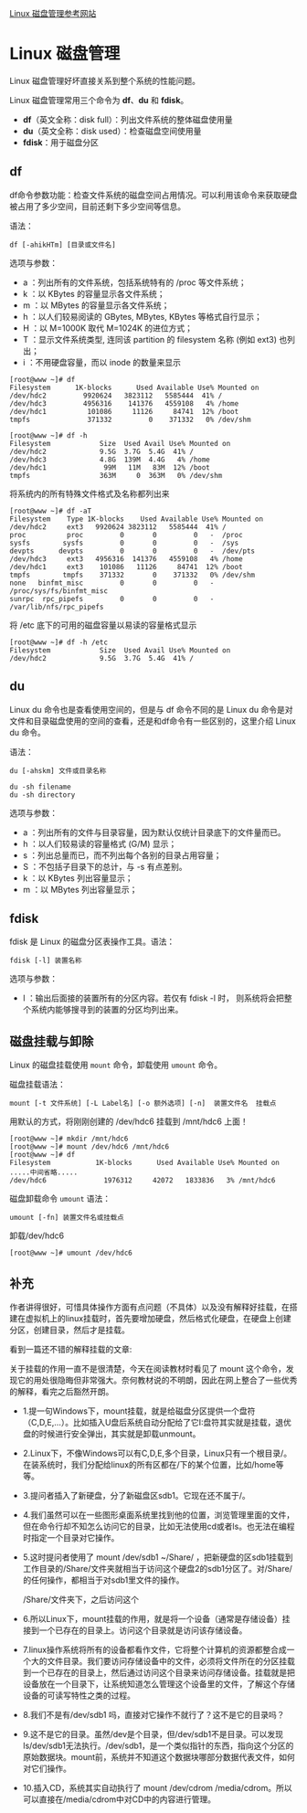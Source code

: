 [Linux 磁盘管理参考网站](https://www.runoob.com/linux/linux-filesystem.html)

# Linux 磁盘管理

Linux 磁盘管理好坏直接关系到整个系统的性能问题。

Linux 磁盘管理常用三个命令为 **df**、**du** 和 **fdisk**。

- **df**（英文全称：disk full）：列出文件系统的整体磁盘使用量
- **du**（英文全称：disk used）：检查磁盘空间使用量
- **fdisk**：用于磁盘分区

## df

df命令参数功能：检查文件系统的磁盘空间占用情况。可以利用该命令来获取硬盘被占用了多少空间，目前还剩下多少空间等信息。

语法：

```
df [-ahikHTm] [目录或文件名]
```

选项与参数：

- a ：列出所有的文件系统，包括系统特有的 /proc 等文件系统；
- k ：以 KBytes 的容量显示各文件系统；
- m ：以 MBytes 的容量显示各文件系统；
- h ：以人们较易阅读的 GBytes, MBytes, KBytes 等格式自行显示；
- H ：以 M=1000K 取代 M=1024K 的进位方式；
- T ：显示文件系统类型, 连同该 partition 的 filesystem 名称 (例如 ext3) 也列出；
- i ：不用硬盘容量，而以 inode 的数量来显示

```
[root@www ~]# df
Filesystem      1K-blocks      Used Available Use% Mounted on
/dev/hdc2         9920624   3823112   5585444  41% /
/dev/hdc3         4956316    141376   4559108   4% /home
/dev/hdc1          101086     11126     84741  12% /boot
tmpfs              371332         0    371332   0% /dev/shm
```

```
[root@www ~]# df -h
Filesystem            Size  Used Avail Use% Mounted on
/dev/hdc2             9.5G  3.7G  5.4G  41% /
/dev/hdc3             4.8G  139M  4.4G   4% /home
/dev/hdc1              99M   11M   83M  12% /boot
tmpfs                 363M     0  363M   0% /dev/shm
```

将系统内的所有特殊文件格式及名称都列出来

```
[root@www ~]# df -aT
Filesystem    Type 1K-blocks    Used Available Use% Mounted on
/dev/hdc2     ext3   9920624 3823112   5585444  41% /
proc          proc         0       0         0   -  /proc
sysfs        sysfs         0       0         0   -  /sys
devpts      devpts         0       0         0   -  /dev/pts
/dev/hdc3     ext3   4956316  141376   4559108   4% /home
/dev/hdc1     ext3    101086   11126     84741  12% /boot
tmpfs        tmpfs    371332       0    371332   0% /dev/shm
none   binfmt_misc         0       0         0   -  /proc/sys/fs/binfmt_misc
sunrpc  rpc_pipefs         0       0         0   -  /var/lib/nfs/rpc_pipefs
```

将 /etc 底下的可用的磁盘容量以易读的容量格式显示

```
[root@www ~]# df -h /etc
Filesystem            Size  Used Avail Use% Mounted on
/dev/hdc2             9.5G  3.7G  5.4G  41% /
```

## du

Linux du 命令也是查看使用空间的，但是与 df 命令不同的是 Linux du 命令是对文件和目录磁盘使用的空间的查看，还是和df命令有一些区别的，这里介绍 Linux du 命令。

语法：

```
du [-ahskm] 文件或目录名称
```

```
du -sh filename
du -sh directory
```

选项与参数：

- a ：列出所有的文件与目录容量，因为默认仅统计目录底下的文件量而已。
- h ：以人们较易读的容量格式 (G/M) 显示；
- s ：列出总量而已，而不列出每个各别的目录占用容量；
- S ：不包括子目录下的总计，与 -s 有点差别。
- k ：以 KBytes 列出容量显示；
- m ：以 MBytes 列出容量显示；

## fdisk

fdisk 是 Linux 的磁盘分区表操作工具。语法：

```
fdisk [-l] 装置名称
```

选项与参数：

- l ：输出后面接的装置所有的分区内容。若仅有 fdisk -l 时， 则系统将会把整个系统内能够搜寻到的装置的分区均列出来。

## 磁盘挂载与卸除

Linux 的磁盘挂载使用 `mount` 命令，卸载使用 `umount` 命令。

磁盘挂载语法：

```
mount [-t 文件系统] [-L Label名] [-o 额外选项] [-n]  装置文件名  挂载点
```

用默认的方式，将刚刚创建的 /dev/hdc6 挂载到 /mnt/hdc6 上面！

```
[root@www ~]# mkdir /mnt/hdc6
[root@www ~]# mount /dev/hdc6 /mnt/hdc6
[root@www ~]# df
Filesystem           1K-blocks      Used Available Use% Mounted on
.....中间省略.....
/dev/hdc6              1976312     42072   1833836   3% /mnt/hdc6
```

磁盘卸载命令 `umount` 语法：

```
umount [-fn] 装置文件名或挂载点
```

卸载/dev/hdc6

```
[root@www ~]# umount /dev/hdc6
```

## 补充

作者讲得很好，可惜具体操作方面有点问题（不具体）以及没有解释好挂载，在搭建在虚拟机上的linux挂载时，首先要增加硬盘，然后格式化硬盘，在硬盘上创建分区，创建目录，然后才是挂载。

看到一篇还不错的解释挂载的文章:

关于挂载的作用一直不是很清楚，今天在阅读教材时看见了 mount 这个命令，发现它的用处很隐晦但非常强大。奈何教材说的不明朗，因此在网上整合了一些优秀的解释，看完之后豁然开朗。

- 1.提一句Windows下，mount挂载，就是给磁盘分区提供一个盘符（C,D,E,…）。比如插入U盘后系统自动分配给了它I:盘符其实就是挂载，退优盘的时候进行安全弹出，其实就是卸载unmount。
- 2.Linux下，不像Windows可以有C,D,E,多个目录，Linux只有一个根目录/。在装系统时，我们分配给linux的所有区都在/下的某个位置，比如/home等等。
- 3.提问者插入了新硬盘，分了新磁盘区sdb1。它现在还不属于/。
- 4.我们虽然可以在一些图形桌面系统里找到他的位置，浏览管理里面的文件，但在命令行却不知怎么访问它的目录，比如无法使用cd或者ls。也无法在编程时指定一个目录对它操作。
- 5.这时提问者使用了 mount /dev/sdb1 ~/Share/ ，把新硬盘的区sdb1挂载到工作目录的/Share/文件夹就相当于访问这个硬盘2的sdb1分区了。对/Share/的任何操作，都相当于对sdb1里文件的操作。
    
    /Share/文件夹下，之后访问这个
    
- 6.所以Linux下，mount挂载的作用，就是将一个设备（通常是存储设备）挂接到一个已存在的目录上。访问这个目录就是访问该存储设备。
- 7.linux操作系统将所有的设备都看作文件，它将整个计算机的资源都整合成一个大的文件目录。我们要访问存储设备中的文件，必须将文件所在的分区挂载到一个已存在的目录上，然后通过访问这个目录来访问存储设备。挂载就是把设备放在一个目录下，让系统知道怎么管理这个设备里的文件，了解这个存储设备的可读写特性之类的过程。
- 8.我们不是有/dev/sdb1 吗，直接对它操作不就行了？这不是它的目录吗？
- 9.这不是它的目录。虽然/dev是个目录，但/dev/sdb1不是目录。可以发现ls/dev/sdb1无法执行。/dev/sdb1，是一个类似指针的东西，指向这个分区的原始数据块。mount前，系统并不知道这个数据块哪部分数据代表文件，如何对它们操作。
- 10.插入CD，系统其实自动执行了 mount /dev/cdrom /media/cdrom。所以可以直接在/media/cdrom中对CD中的内容进行管理。
